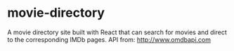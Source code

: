 # movie-directory
A movie directory site built with React that can search for movies and direct to the corresponding IMDb pages.
API from: http://www.omdbapi.com
